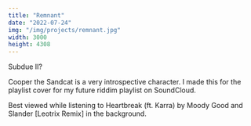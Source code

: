 ```yaml
---
title: "Remnant"
date: "2022-07-24"
img: "/img/projects/remnant.jpg"
width: 3000
height: 4308
---
```


Subdue II?

Cooper the Sandcat is a very introspective character. I made this for the playlist cover for my future riddim playlist on SoundCloud.

Best viewed while listening to Heartbreak (ft. Karra) by Moody Good and Slander [Leotrix Remix] in the background.
